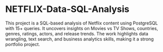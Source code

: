 # NETFLIX-Data-SQL-Analysis
This project is a SQL-based analysis of Netflix content using PostgreSQL with 15+ queries. It uncovers insights on Movies vs TV Shows, countries, genres, ratings, actors, and release trends. The work highlights data wrangling, text search, and business analytics skills, making it a strong portfolio project.
